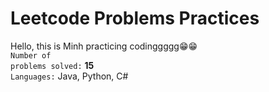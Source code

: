 # Leetcode Problems Practices

Hello, this is Minh practicing codinggggg😁😁
<br/>
<code>Number of problems solved:</code> **15**
<br/>
<code>Languages:</code> Java, Python, C#
